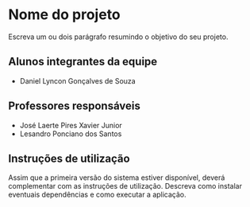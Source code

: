 # Nome do projeto

Escreva um ou dois  parágrafo resumindo o objetivo do seu projeto.

## Alunos integrantes da equipe

* Daniel Lyncon Gonçalves de Souza

## Professores responsáveis

* José Laerte Pires Xavier Junior
* Lesandro Ponciano dos Santos

## Instruções de utilização

Assim que a primeira versão do sistema estiver disponível, deverá complementar com as instruções de utilização. Descreva como instalar eventuais dependências e como executar a aplicação.
